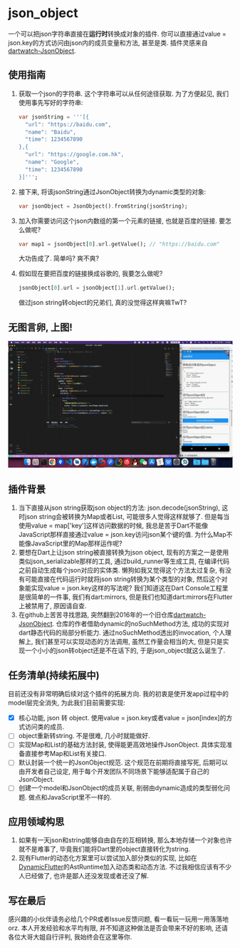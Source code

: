 # json_object

一个可以把json字符串直接在**运行时**转换成对象的插件. 你可以直接通过value = json.key的方式访问由json内的成员变量和方法, 甚至是类. 插件灵感来自[dartwatch-JsonObject](https://github.com/chrisbu/dartwatch-JsonObject).

## 使用指南

1. 获取一个json的字符串. 这个字符串可以从任何途径获取. 为了方便起见, 我们使用事先写好的字符串:

   ```dart
   var jsonString = '''[{
     "url": "https://baidu.com",
     "name": "Baidu",
     "time": 1234567890
   },{
     "url": "https://google.com.hk",
     "name": "Google",
     "time": 1234567890
   }]''';
   ```

2. 接下来, 将该jsonString通过JsonObject转换为dynamic类型的对象:

   ```dart
   var jsonObject = JsonObject().fromString(jsonString);
   ```

3. 加入你需要访问这个json内数组的第一个元素的链接, 也就是百度的链接. 要怎么做呢?

   ```dart
   var map1 = jsonObject[0].url.getValue(); // "https://baidu.com"
   ```

   大功告成了. 简单吗? 爽不爽?

4. 假如现在要把百度的链接换成谷歌的, 我要怎么做呢?

   ```dart
   jsonObject[0].url = jsonObject[1].url.getValue();
   ```

   做过json string转object的兄弟们, 真的没觉得这样爽嘛TwT?

## 无图言卵, 上图!

![example](./doc/example.gif)

## 插件背景

1. 当下直接从json string获取json object的方法: json.decode(jsonString), 这时json string会被转换为Map或者List, 可能很多人觉得这样就够了. 但是每当使用value = map['key']这样访问数据的时候, 我总是苦于Dart不能像JavaScript那样直接通过value = json.key访问json某个键的值. 为什么Map不能像JavaScript里的Map那样运作呢?
2. 要想在Dart上让json string被直接转换为json object, 现有的方案之一是使用类似json_serializable那样的工具, 通过build_runner等生成工具, 在编译代码之前自动生成每个json对应的实体类. 懒狗如我又觉得这个方法太过复杂, 有没有可能直接在代码运行时就将json string转换为某个类型的对象, 然后这个对象能实现value = json.key这样的写法呢? 我们知道这在Dart Console工程里是很简单的一件事, 我们有dart:mirrors, 但是我们也知道dart:mirrors在Flutter上被禁用了, 原因请自查. 
3. 在github上苦苦寻找思路, 突然翻到2016年的一个旧仓库[dartwatch-JsonObject](https://github.com/chrisbu/dartwatch-JsonObject). 仓库的作者借助dynamic的noSuchMethod方法, 成功的实现对dart静态代码的局部分析能力. 通过noSuchMethod透出的invocation, 个人理解上, 我们甚至可以实现动态的方法调用, 虽然工作量会相当的大, 但是只是实现一个小小的json转object还是不在话下的, 于是json_object就这么诞生了.

## 任务清单(持续拓展中)

目前还没有非常明确后续对这个插件的拓展方向. 我的初衷是使开发app过程中的model层完全消失, 为此我们目前需要实现:

- [x] 核心功能, json 转 object. 使用value = json.key或者value = json[index]的方式访问类的成员.
- [ ] object重新转string. 不是很难, 几小时就能做好.
- [ ] 实现Map和List的基础方法封装, 使得能更高效地操作JsonObject. 具体实现准备直接参考Map和List有关接口.
- [ ] 默认封装一个统一的JsonObject规范. 这个规范在前期将直接写死, 后期可以由开发者自己设定, 用于每个开发团队不同场景下能够适配属于自己的JsonObject. 
- [ ] 创建一个model和JsonObject的成员关联, 削弱由dynamic造成的类型弱化问题. 做点和JavaScript里不一样的.

## 应用领域构思

1. 如果有一天json和string能够自由自在的互相转换, 那么本地存储一个对象也许就不是难事了, 毕竟我们能将Dart里的object直接转化为string.
2. 现有Flutter的动态化方案里可以尝试加入部分类似的实现, 比如在[DynamicFlutter](https://github.com/Newcore-mobile/DynamicFlutter)的AstRuntime加入动态类和动态方法. 不过我相信应该有不少人已经做了, 也许是鄙人还没发现或者还没了解.

## 写在最后

感兴趣的小伙伴请务必给几个PR或者Issue反馈问题, 看一看玩一玩用一用落落地orz. 本人开发经验和水平均有限, 并不知道这种做法是否会带来不好的影响, 还请各位大哥大姐自行评判, 我始终会在这里等你.

